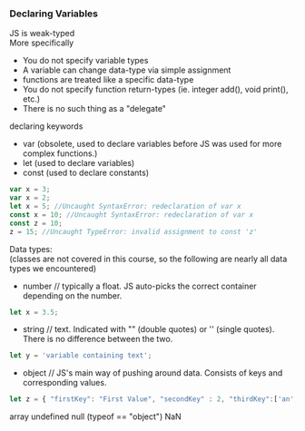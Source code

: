 ### Declaring Variables
JS is weak-typed  
More specifically
- You do not specify variable types
- A variable can change data-type via simple assignment  
- functions are treated like a specific data-type
- You do not specify function return-types (ie. integer add(), void print(), etc.)
- There is no such thing as a "delegate"

declaring keywords
- var (obsolete, used to declare variables before JS was used for more complex functions.)
- let (used to declare variables)
- const (used to declare constants)
 
```js
var x = 3;
var x = 2;
let x = 5; //Uncaught SyntaxError: redeclaration of var x
const x = 10; //Uncaught SyntaxError: redeclaration of var x
const z = 10;
z = 15; //Uncaught TypeError: invalid assignment to const 'z'
```

Data types:  
(classes are not covered in this course, so the following are nearly all data types we encountered)

- number // typically a float. JS auto-picks the correct container depending on the number.
```js
let x = 3.5; 
```
- string // text. Indicated with "" (double quotes) or '' (single quotes). There is no difference between the two. 
```js
let y = 'variable containing text'; 
```
- object // JS's main way of pushing around data. Consists of keys and corresponding values.  
```js
let z = { "firstKey": "First Value", "secondKey" : 2, "thirdKey":['an','array','of','strings']}
```
array
undefined
null (typeof == "object")
NaN
